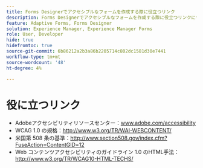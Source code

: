```yaml
---
title: Forms Designerでアクセシブルなフォームを作成する際に役立つリンク
description: Forms Designerでアクセシブルなフォームを作成する際に役立つリンクについて説明します。
feature: Adaptive Forms, Forms Designer
solution: Experience Manager, Experience Manager Forms
role: User, Developer
hide: true
hidefromtoc: true
source-git-commit: 6b86212a2b3a86b2205714c802dc1581d30e7441
workflow-type: tm+mt
source-wordcount: '48'
ht-degree: 4%

---
```



# 役に立つリンク

* Adobeアクセシビリティリソースセンター：www.adobe.com/accessibility
* WCAG 1.0 の規格：http://www.w3.org/TR/WAI-WEBCONTENT/
* 米国第 508 条の基準：http://www.section508.gov/index.cfm?FuseAction=ContentGID=12
* Web コンテンツアクセシビリティのガイドライン 1.0 のHTML手法：http://www.w3.org/TR/WCAG10-HTML-TECHS/
